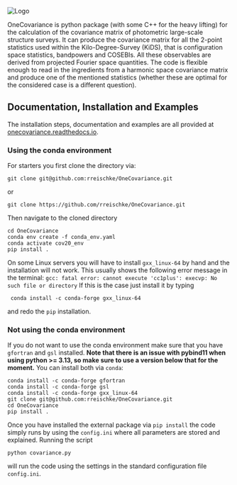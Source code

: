 ![Logo](https://raw.githubusercontent.com/rreischke/OneCovariance/main/docs/Onecov_logo.png "Logo")

OneCovariance is python package (with some C++ for the heavy lifting) for the calculation of the covariance matrix of photometric large-scale structure surveys. It can produce the covariance matrix for all the 2-point statistics used within the Kilo-Degree-Survey (KiDS), that is configuration space statistics, bandpowers and COSEBIs. All these observables are derived from projected Fourier space quantities. The code is flexible enough to read in the ingredients from a harmonic space covariance matrix and produce one of the mentioned statistics (whether these are optimal for the considered case is a different question). 

## Documentation, Installation and Examples
The installation steps, documentation and examples are all provided at [onecovariance.readthedocs.io](https://onecovariance.readthedocs.io/en/latest/).

### Using the conda environment
 For starters you first clone the directory via:
```shell
git clone git@github.com:rreischke/OneCovariance.git
```
or
```shell
git clone https://github.com/rreischke/OneCovariance.git
```
Then navigate to the cloned directory
```shell
cd OneCovariance
conda env create -f conda_env.yaml
conda activate cov20_env
pip install .
```
On some Linux servers you will have to install ``gxx_linux-64`` by hand and the installation will not work. This usually shows the following error message in the terminal:
``
gcc: fatal error: cannot execute 'cc1plus': execvp: No such file or directory
``
If this is the case just install it by typing
```shell
 conda install -c conda-forge gxx_linux-64
```
and redo the ``pip`` installation.

### Not using the conda environment
If you do not want to use the conda environment make sure that you have ``gfortran`` and ``gsl`` installed. **Note that there is an issue with pybind11 when using python >= 3.13, so make sure to use a version below that for the moment.**
You can install both via ``conda``:
```shell
conda install -c conda-forge gfortran
conda install -c conda-forge gsl
conda install -c conda-forge gxx_linux-64
git clone git@github.com:rreischke/OneCovariance.git
cd OneCovariance    
pip install .
```
Once you have installed the external package via ``pip install`` the code simply runs by using the ``config.ini`` where all parameters are stored and explained. Running the script
```shell
python covariance.py
```
will run the code using the settings in the standard configuration file ``config.ini``. 


